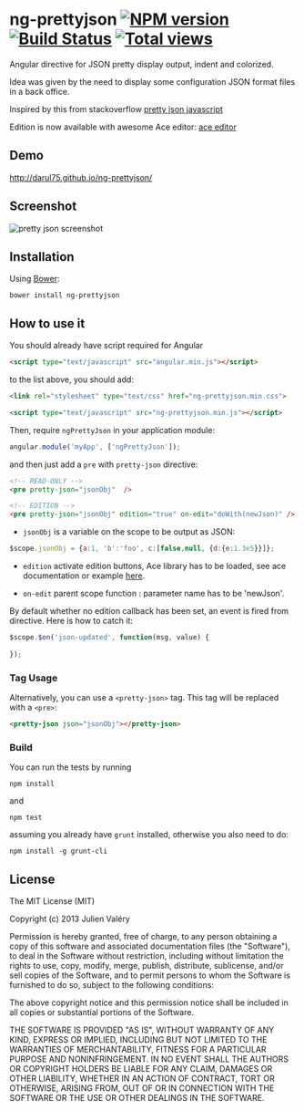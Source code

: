 ng-prettyjson [![NPM version](https://badge.fury.io/js/ng-prettyjson.png)](http://badge.fury.io/js/ng-prettyjson) [![Build Status](https://travis-ci.org/darul75/ng-prettyjson.png?branch=master)](https://travis-ci.org/darul75/ng-prettyjson) [![Total views](https://sourcegraph.com/api/repos/github.com/darul75/ng-prettyjson/counters/views.png)](https://sourcegraph.com/github.com/darul75/ng-prettyjson)
=====================

Angular directive for JSON pretty display output, indent and colorized.

Idea was given by the need to display some configuration JSON format files in a back office.

Inspired by this from stackoverflow
[pretty json javascript](http://stackoverflow.com/questions/4810841/json-pretty-print-using-javascript)

Edition is now available with awesome Ace editor:
[ace editor](http://ace.c9.io/)

Demo
------------
http://darul75.github.io/ng-prettyjson/


Screenshot
------------
![pretty json screenshot](http://darul75.github.io/ng-prettyjson/images/capture.png "pretty json screenshot")

Installation
------------

Using [Bower](http://bower.io):

```
bower install ng-prettyjson
```

How to use it
-------------

You should already have script required for Angular

```html
<script type="text/javascript" src="angular.min.js"></script>
```

to the list above, you should add:

```html
<link rel="stylesheet" type="text/css" href="ng-prettyjson.min.css">
```

```html
<script type="text/javascript" src="ng-prettyjson.min.js"></script>
```

Then, require `ngPrettyJson` in your application module:

```javascript
angular.module('myApp', ['ngPrettyJson']);
```

and then just add a `pre` with `pretty-json` directive:

```html
<!-- READ-ONLY -->
<pre pretty-json="jsonObj"  />

<!-- EDITION -->
<pre pretty-json="jsonObj" edition="true" on-edit="doWith(newJson)" />
```

* `jsonObj` is a variable on the scope to be output as JSON:

```javascript
$scope.jsonObj = {a:1, 'b':'foo', c:[false,null, {d:{e:1.3e5}}]};
```

* `edition` activate edition buttons, Ace library has to be loaded, see ace documentation or example [here](https://github.com/darul75/ng-prettyjson/blob/master/demo/ng-prettyjson.html).

* `on-edit` parent scope function : parameter name has to be 'newJson'.

By default whether no edition callback has been set, an event is fired from directive. Here is how to catch it:

```javascript
$scope.$on('json-updated', function(msg, value) {
	
});
```

### Tag Usage

Alternatively, you can use a `<pretty-json>` tag.  This tag will be replaced with a `<pre>`:

```html
<pretty-json json="jsonObj"></pretty-json>
```

### Build

You can run the tests by running

```
npm install
```
and
```
npm test
```

assuming you already have `grunt` installed, otherwise you also need to do:

```
npm install -g grunt-cli
```

## License

The MIT License (MIT)

Copyright (c) 2013 Julien Valéry

Permission is hereby granted, free of charge, to any person obtaining a copy
of this software and associated documentation files (the "Software"), to deal
in the Software without restriction, including without limitation the rights
to use, copy, modify, merge, publish, distribute, sublicense, and/or sell
copies of the Software, and to permit persons to whom the Software is
furnished to do so, subject to the following conditions:

The above copyright notice and this permission notice shall be included in
all copies or substantial portions of the Software.

THE SOFTWARE IS PROVIDED "AS IS", WITHOUT WARRANTY OF ANY KIND, EXPRESS OR
IMPLIED, INCLUDING BUT NOT LIMITED TO THE WARRANTIES OF MERCHANTABILITY,
FITNESS FOR A PARTICULAR PURPOSE AND NONINFRINGEMENT. IN NO EVENT SHALL THE
AUTHORS OR COPYRIGHT HOLDERS BE LIABLE FOR ANY CLAIM, DAMAGES OR OTHER
LIABILITY, WHETHER IN AN ACTION OF CONTRACT, TORT OR OTHERWISE, ARISING FROM,
OUT OF OR IN CONNECTION WITH THE SOFTWARE OR THE USE OR OTHER DEALINGS IN
THE SOFTWARE.




